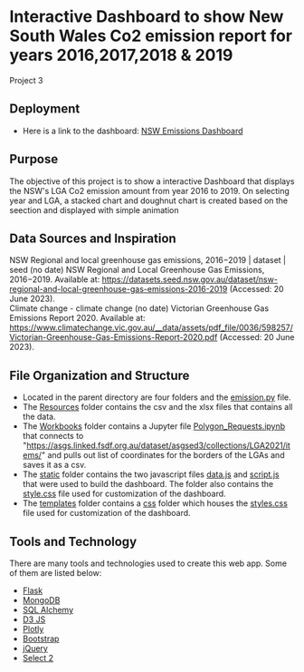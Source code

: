 # Interactive Dashboard to show New South Wales Co2 emission report for years 2016,2017,2018 & 2019
Project 3

## Deployment
* Here is a link to the dashboard: [NSW Emissions Dashboard](https://misscoffeecassie.github.io/Project3_Group4/templates/)

## Purpose
The objective of this project is to show a interactive Dashboard that displays the NSW's LGA Co2 emission amount from year 2016 to 2019. On selecting year and LGA, a stacked chart and doughnut chart is created based on the seection and displayed with simple animation

## Data Sources and Inspiration
NSW Regional and local greenhouse gas emissions, 2016−2019 | dataset | seed (no date) NSW Regional and Local Greenhouse Gas Emissions, 2016−2019. Available at: https://datasets.seed.nsw.gov.au/dataset/nsw-regional-and-local-greenhouse-gas-emissions-2016-2019 (Accessed: 20 June 2023).  
Climate change - climate change (no date) Victorian Greenhouse Gas Emissions Report 2020. Available at: https://www.climatechange.vic.gov.au/__data/assets/pdf_file/0036/598257/Victorian-Greenhouse-Gas-Emissions-Report-2020.pdf (Accessed: 20 June 2023). 

## File Organization and Structure
* Located in the parent directory are four folders and the [emission.py](https://github.com/Misscoffeecassie/Project3_Group4/blob/main/emission.py) file.
* The [Resources](https://github.com/Misscoffeecassie/Project3_Group4/tree/main/Resources) folder contains the csv and the xlsx files that contains all the data.
* The [Workbooks](https://github.com/Misscoffeecassie/Project3_Group4/tree/main/Workbooks) folder contains a Jupyter file [Polygon_Requests.ipynb](https://github.com/Misscoffeecassie/Project3_Group4/blob/17946fe682ed9f142e3a2749319cfd9efb1f05fe/Workbooks/Polygon_Requests.ipynb) that connects to "https://asgs.linked.fsdf.org.au/dataset/asgsed3/collections/LGA2021/items/" and pulls out  list of coordinates for the borders of the LGAs and saves it as a csv.
* The [static](https://github.com/Misscoffeecassie/Project3_Group4/tree/main/static) folder contains the two javascript files [data.js](https://github.com/Misscoffeecassie/Project3_Group4/blob/17946fe682ed9f142e3a2749319cfd9efb1f05fe/static/data.js) and [script.js](https://github.com/Misscoffeecassie/Project3_Group4/blob/17946fe682ed9f142e3a2749319cfd9efb1f05fe/static/script.js) that were used to build the dashboard. The folder also contains the [style.css](https://github.com/Misscoffeecassie/Project3_Group4/blob/17946fe682ed9f142e3a2749319cfd9efb1f05fe/static/style.css) file used for customization of the dashboard.
* The [templates](https://github.com/Misscoffeecassie/Project3_Group4/tree/main/templates) folder contains a [css](https://github.com/tallantj95/belly-button-challenge/tree/main/assets/css) folder which houses the [styles.css](https://github.com/tallantj95/belly-button-challenge/blob/main/assets/css/styles.css) file used for customization of the dashboard.

## Tools and Technology
There are many tools and technologies used to create this web app. Some of them are listed below:

* [Flask](https://flask.palletsprojects.com/)
* [MongoDB](https://www.mongodb.com/)
* [SQL Alchemy](https://www.sqlalchemy.org/)
* [D3 JS](https://d3js.org/)
* [Plotly](https://plotly.com/javascript/)
* [Bootstrap](https://getbootstrap.com/)
* [jQuery](https://jquery.com/)
* [Select 2](https://select2.org/)
